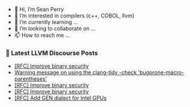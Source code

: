 - 👋 Hi, I’m Sean Perry
- 👀 I’m interested in compilers (c++, COBOL, llvm)
- 🌱 I’m currently learning ...
- 💞️ I’m looking to collaborate on ...
- 📫 How to reach me ...

<!---
s66perry/s66perry is a ✨ special ✨ repository because its `README.md` (this file) appears on your GitHub profile.
You can click the Preview link to take a look at your changes.
--->
### 📕 Latest LLVM Discourse Posts

<!-- DISCOURSE-LLVM:START -->
- [[RFC] Improve binary security](https://discourse.llvm.org/t/rfc-improve-binary-security/78121?page=2#post_23)
- [Warning message on using the clang-tidy -check &#39;bugprone-macro-parentheses&#39;](https://discourse.llvm.org/t/warning-message-on-using-the-clang-tidy-check-bugprone-macro-parentheses/78171#post_1)
- [[RFC] Improve binary security](https://discourse.llvm.org/t/rfc-improve-binary-security/78121?page=2#post_22)
- [[RFC] Improve binary security](https://discourse.llvm.org/t/rfc-improve-binary-security/78121?page=2#post_21)
- [[RFC] Add GEN dialect for Intel GPUs](https://discourse.llvm.org/t/rfc-add-gen-dialect-for-intel-gpus/76753?page=3#post_50)
<!-- DISCOURSE-LLVM:END -->
